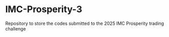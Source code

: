# IMC-Prosperity-3
Repository to store the codes submitted to the 2025 IMC Prosperity trading challenge
